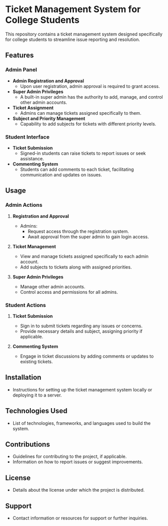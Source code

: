# Ticket Management System for College Students

This repository contains a ticket management system designed specifically for college students to streamline issue reporting and resolution.

## Features

### Admin Panel

- **Admin Registration and Approval**
  - Upon user registration, admin approval is required to grant access.
- **Super Admin Privileges**
  - A built-in super admin has the authority to add, manage, and control other admin accounts.
- **Ticket Assignment**
  - Admins can manage tickets assigned specifically to them.
- **Subject and Priority Management**
  - Capability to add subjects for tickets with different priority levels.

### Student Interface

- **Ticket Submission**
  - Signed-in students can raise tickets to report issues or seek assistance.
- **Commenting System**
  - Students can add comments to each ticket, facilitating communication and updates on issues.

## Usage

### Admin Actions

1. **Registration and Approval**
   - Admins:
     - Request access through the registration system.
     - Await approval from the super admin to gain login access.

2. **Ticket Management**
   - View and manage tickets assigned specifically to each admin account.
   - Add subjects to tickets along with assigned priorities.

3. **Super Admin Privileges**
   - Manage other admin accounts.
   - Control access and permissions for all admins.

### Student Actions

1. **Ticket Submission**
   - Sign in to submit tickets regarding any issues or concerns.
   - Provide necessary details and subject, assigning priority if applicable.

2. **Commenting System**
   - Engage in ticket discussions by adding comments or updates to existing tickets.

## Installation

- Instructions for setting up the ticket management system locally or deploying it to a server.

## Technologies Used

- List of technologies, frameworks, and languages used to build the system.

## Contributions

- Guidelines for contributing to the project, if applicable.
- Information on how to report issues or suggest improvements.

## License

- Details about the license under which the project is distributed.

## Support

- Contact information or resources for support or further inquiries.
